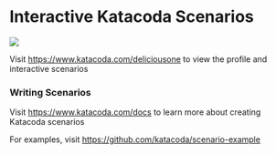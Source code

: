 # Interactive Katacoda Scenarios

[![](http://shields.katacoda.com/katacoda/deliciousone/count.svg)](https://www.katacoda.com/deliciousone "Get your profile on Katacoda.com")

Visit https://www.katacoda.com/deliciousone to view the profile and interactive scenarios

### Writing Scenarios
Visit https://www.katacoda.com/docs to learn more about creating Katacoda scenarios

For examples, visit https://github.com/katacoda/scenario-example

